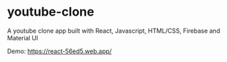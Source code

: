 # youtube-clone
A youtube clone app built with React, Javascript, HTML/CSS, Firebase and Material UI

Demo: https://react-56ed5.web.app/



